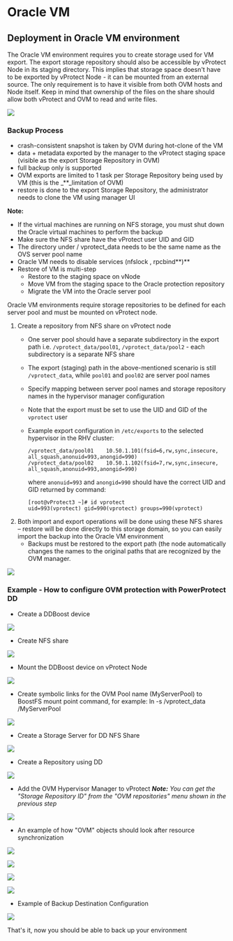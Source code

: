 # Oracle VM

## Deployment in Oracle VM environment

The Oracle VM environment requires you to create storage used for VM export. The export storage repository should also be accessible by vProtect Node in its staging directory. This implies that storage space doesn't have to be exported by vProtect Node - it can be mounted from an external source. The only requirement is to have it visible from both OVM hosts and Node itself. Keep in mind that ownership of the files on the share should allow both vProtect and OVM to read and write files.

![](../../../.gitbook/assets/deployment-vprotect-ovm-export-storage.png)

### **Backup Process**

* crash-consistent snapshot is taken by OVM during hot-clone of the VM
* data + metadata exported by the manager to the vProtect staging space \(visible as the export Storage Repository in OVM\)
* full backup only is supported
* OVM exports are limited to 1 task per Storage Repository being used by VM \(this is the \_\*\*\_limitation of OVM\)
* restore is done to the export Storage Repository, the administrator needs to clone the VM using manager UI

**Note:**

* If the virtual machines are running on NFS storage, you must shut down the Oracle virtual machines to perform the backup
* Make sure the NFS share have the vProtect user UID and GID
* The directory under / vprotect\_data needs to be the same name as the OVS server pool name
* Oracle VM needs to disable services \(nfslock , rpcbind**\)**
* Restore of VM is multi-step
  * Restore to the staging space on vNode
  * Move VM from the staging space to the Oracle protection repository
  * Migrate the VM into the Oracle server pool

Oracle VM environments require storage repositories to be defined for each server pool and must be mounted on vProtect node.

1. Create a repository from NFS share on vProtect node
   * One server pool should have a separate subdirectory in the export path i.e. `/vprotect_data/pool01`, `/vprotect_data/pool2` - each subdirectory is a separate NFS share
   * The export \(staging\) path in the above-mentioned scenario is still `/vprotect_data`, while `pool01` and `pool02` are server pool names
   * Specify mapping between server pool names and storage repository names in the hypervisor manager configuration
   * Note that the export must be set to use the UID and GID of the `vprotect` user
   * Example export configuration in `/etc/exports` to the selected hypervisor in the RHV cluster:

     ```text
     /vprotect_data/pool01    10.50.1.101(fsid=6,rw,sync,insecure,
     all_squash,anonuid=993,anongid=990)
     /vprotect_data/pool02    10.50.1.102(fsid=7,rw,sync,insecure,
     all_squash,anonuid=993,anongid=990)
     ```

     where `anonuid=993` and `anongid=990` should have the correct UID and GID returned by command:

     ```text
     [root@vProtect3 ~]# id vprotect
     uid=993(vprotect) gid=990(vprotect) groups=990(vprotect)
     ```
2. Both import and export operations will be done using these NFS shares – restore will be done directly to this storage domain, so you can easily import the backup into the Oracle VM environment
   * Backups must be restored to the export path \(the node automatically changes the names to the original paths that are recognized by the OVM manager.

![](../../../.gitbook/assets/protected-platforms-ovm-repository.jpg)

### Example - How to configure OVM protection with PowerProtect DD

* Create a DDBoost device

![](../../../.gitbook/assets/ddboost-create-device.jpg)

* Create NFS share

![](../../../.gitbook/assets/ddboost-create-nfs-share.jpg)

* Mount the DDBoost device on vProtect Node

![](../../../.gitbook/assets/ddboost-mount-device-on-vprotect.jpg)

* Create symbolic links for the OVM Pool name \(MyServerPool\) to BoostFS mount point command, for example: ln -s /vprotect\_data /MyServerPool

![](../../../.gitbook/assets/node-symbolic-link.jpg)

* Create a Storage Server for DD NFS Share

![](../../../.gitbook/assets/ovm-create-storage-server.jpg)

* Create a Repository using DD

![](../../../.gitbook/assets/ovm-create-repository.jpg)

* Add the OVM Hypervisor Manager to vProtect _**Note:** You can get the "Storage Repository ID"_  _from the "OVM repositories" menu shown in the previous step_

![](../../../.gitbook/assets/vprotect-add-hypervisor-manager.jpg)

* An example of how "OVM" objects should look after resource synchronization

![](../../../.gitbook/assets/vprotect-ovm-object-example.jpg)

![](../../../.gitbook/assets/vprotect-ovm-object-example2.jpg)

![](../../../.gitbook/assets/vprotect-ovm-object-example3.jpg)

![](../../../.gitbook/assets/vprotect-ovm-object-example4.jpg)

* Example of Backup Destination Configuration

![](../../../.gitbook/assets/vprotect-add-backup-destination.jpg)

That's it, now you should be able to back up your environment


